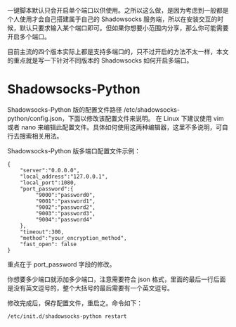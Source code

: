 一键脚本默认只会开启单个端口以供使用。之所以这么做，是因为考虑到一般都是个人使用才会自己搭建属于自己的 Shadowsocks 服务端，所以在安装交互的时候，默认只要求输入某个端口即可。但如果你想要小范围内分享，那么你可能需要开启多个端口。

目前主流的四个版本实际上都是支持多端口的，只不过开启的方法不太一样，本文的重点就是写一下针对不同版本的 Shadowsocks 如何开启多端口。

# Shadowsocks-Python
Shadowsocks-Python 版的配置文件路径 /etc/shadowsocks-python/config.json，下面以修改该配置文件来说明。
在 Linux 下建议使用 vim 或者 nano 来编辑此配置文件。具体如何使用这两种编辑器，这里不多说明，可自行去搜索相关用法。

Shadowsocks-Python 版多端口配置文件示例：

```
{
    "server":"0.0.0.0",
    "local_address":"127.0.0.1",
    "local_port":1080,
    "port_password":{
         "9000":"password0",
         "9001":"password1",
         "9002":"password2",
         "9003":"password3",
         "9004":"password4"
    },
    "timeout":300,
    "method":"your_encryption_method",
    "fast_open": false
}
```

重点在于 port_password 字段的修改。

你想要多少端口就添加多少端口，注意需要符合 json 格式，里面的最后一行后面是没有英文逗号的，整个大括号的最后需要有一个英文逗号。

修改完成后，保存配置文件，重启之。命令如下：

```
/etc/init.d/shadowsocks-python restart
```



